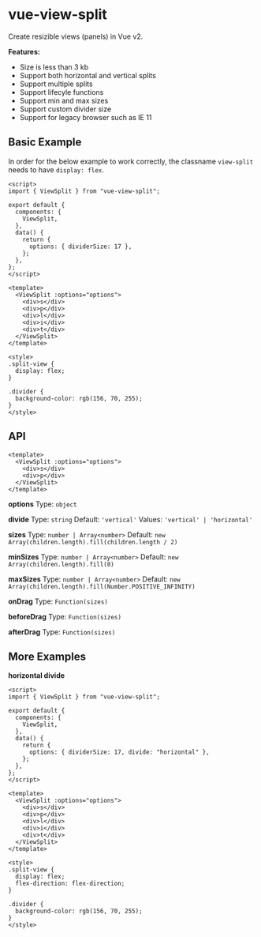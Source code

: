 # vue-view-split

Create resizible views (panels) in Vue v2.

**Features:**

- Size is less than 3 kb
- Support both horizontal and vertical splits
- Support multiple splits
- Support lifecyle functions
- Support min and max sizes
- Support custom divider size
- Support for legacy browser such as IE 11

## Basic Example

In order for the below example to work correctly, the classname `view-split` needs to have `display: flex`.

```vue
<script>
import { ViewSplit } from "vue-view-split";

export default {
  components: {
    ViewSplit,
  },
  data() {
    return {
      options: { dividerSize: 17 },
    };
  },
};
</script>

<template>
  <ViewSplit :options="options">
    <div>s</div>
    <div>p</div>
    <div>l</div>
    <div>i</div>
    <div>t</div>
  </ViewSplit>
</template>

<style>
.split-view {
  display: flex;
}

.divider {
  background-color: rgb(156, 70, 255);
}
</style>
```

## API

```vue
<template>
  <ViewSplit :options="options">
    <div>s</div>
    <div>p</div>
  </ViewSplit>
</template>
```

**options**
Type: `object`

**divide**
Type: `string`
Default: `'vertical'`
Values: `'vertical' | 'horizontal'`

**sizes**
Type: `number | Array<number>`
Default: `new Array(children.length).fill(children.length / 2)`

**minSizes**
Type: `number | Array<number>`
Default: `new Array(children.length).fill(0)`

**maxSizes**
Type: `number | Array<number>`
Default: `new Array(children.length).fill(Number.POSITIVE_INFINITY)`

**onDrag**
Type: `Function(sizes)`

**beforeDrag**
Type: `Function(sizes)`

**afterDrag**
Type: `Function(sizes)`

## More Examples

**horizontal divide**

```vue
<script>
import { ViewSplit } from "vue-view-split";

export default {
  components: {
    ViewSplit,
  },
  data() {
    return {
      options: { dividerSize: 17, divide: "horizontal" },
    };
  },
};
</script>

<template>
  <ViewSplit :options="options">
    <div>s</div>
    <div>p</div>
    <div>l</div>
    <div>i</div>
    <div>t</div>
  </ViewSplit>
</template>

<style>
.split-view {
  display: flex;
  flex-direction: flex-direction;
}

.divider {
  background-color: rgb(156, 70, 255);
}
</style>
```
